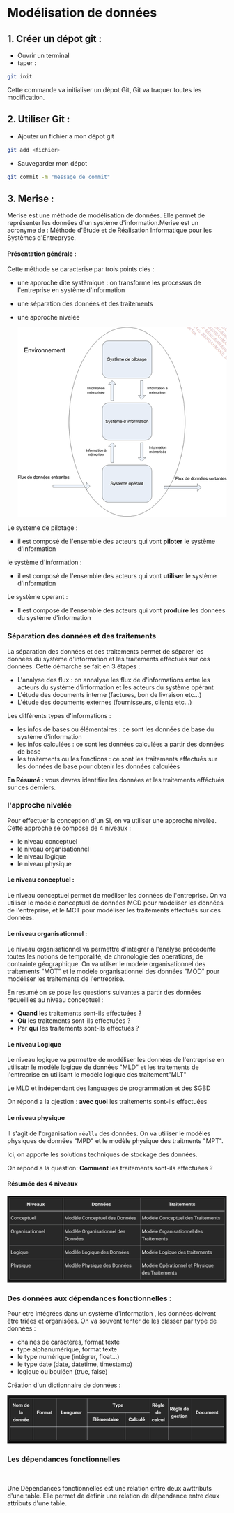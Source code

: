# Modélisation de données

## 1. Créer un dépot git :
- Ouvrir un terminal 
- taper :
```sh
git init
```
Cette commande va initialiser un dépot Git, Git va traquer toutes les modification.

## 2. Utiliser Git :

- Ajouter un fichier a mon dépot git
````sh
git add <fichier>
````
- Sauvegarder mon dépot
````sh
git commit -m "message de commit"
````

## 3. Merise :


Merise est une méthode de modélisation de données. Elle permet de représenter les données d'un système d'information.Merise est un acronyme de : Méthode d'Etude et de Réalisation Informatique pour les Systèmes d'Entrepryse.

#### Présentation générale :
Cette méthode se caracterise par trois points clés : 
- une approche dite systèmique : on transforme les processus de l'entreprise en système d'information 
- une séparation des données et des traitements
- une approche nivelée

    ![Alt text](image-1.png)

Le systeme de pilotage : 
- il est composé de l'ensemble des acteurs qui vont **piloter** le système d'information  

le système d'information :
- il est composé de l'ensemble des acteurs qui vont **utiliser** le système d'information

Le système operant : 
- Il est composé de l'ensemble des acteurs qui vont **produire** les données du système d'information

### Séparation des données et des traitements 


La séparation des données et des traitements permet de séparer les données du système d'information et les traitements effectués sur ces données. 
Cette démarche se fait en 3 étapes :
- L'analyse des flux : on annalyse les flux de d'informations entre les acteurs du système d'information et les acteurs du système opérant
- L'étude des documents interne (factures, bon de livraison etc...)
- L'étude des documents externes (fournisseurs, clients etc...)


Les différents types d'informations : 

- les infos de bases ou élémentaires : ce sont les données de base du système d'information 
- les infos calculées : ce sont les données calculées a partir des données de base 
- les traitements ou les fonctions : ce sont les traitements effectués sur les données de base pour obtenir les données calculées 

**En Résumé :** vous devres identifier les données et les traitements efféctués sur ces derniers.

### l'approche nivelée

Pour effectuer la conception d'un SI, on va utiliser une approche nivelée. Cette approche se compose de 4 niveaux :

- le niveau conceptuel
- le niveau organisationnel
- le niveau logique 
- le niveau physique

#### **Le niveau conceptuel :**

Le niveau conceptuel permet de moéliser les données de l'entreprise. On va utiliser le modèle conceptuel de données MCD pour modéliser les données de l'entreprise, et le MCT pour modéliser les traitements effectués sur ces données.

#### **Le niveau organisationnel :**

Le niveau organisationnel va permettre d'integrer a l'analyse précédente toutes les notions de temporalité, de chronologie des opérations, de contrainte géographique. On va utilser le modele organisationnel des traitements "MOT" et le modèle organisationnel des données "MOD" pour modéliser les traitements de l'entreprise.

En resumé on se pose les questions suivantes a partir des données recueillies au niveau conceptuel :

- **Quand** les traitements sont-ils effectuées ?
- **Où** les traitements sont-ils effectuées ?
- Par **qui** les traitements sont-ils effectués ?

#### **Le niveau Logique**

Le niveau logique va permettre de modéliser les données de l'entreprise en utilisatn le modèle logique de données "MLD" et les traitements de l'entreprise en utilisant le modèle logique des traitement"MLT"

Le MLD et indépendant des languages de programmation et des SGBD 

On répond a la qjestion : **avec quoi** les traitements sont-ils effectuées

#### **Le niveau physique**

Il s'agit de l'organisation `réelle` des données. On va utiliser le modèles physiques de données "MPD" et le modèle physique des traitments "MPT". 

Ici, on apporte les solutions techniques de stockage des données.

On repond a la question: **Comment** les traitements sont-ils efféctuées ?

#### **Résumée des 4 niveaux**
![Alt text](image-2.png)

### Des données aux dépendances fonctionnelles : 

Pour etre intégrées dans un système d'information , les données doivent être triées et organisées. On va souvent tenter de les classer par type de données : 

- chaines de caractères, format texte
- type alphanumérique, format texte
- le type numérique (intégrer, float...)
- le type date (date, datetime, timestamp)
- logique ou bouléen (true, false)

Création d'un dictionnaire de données :

![Alt text](image-3-1.png)
<br>
### Les dépendances fonctionnelles 
<br>

Une Dépendances fonctionnelles est une relation entre deux awttributs d'une table. Elle permet de definir une relation de dépendance entre deux attributs d'une table.
